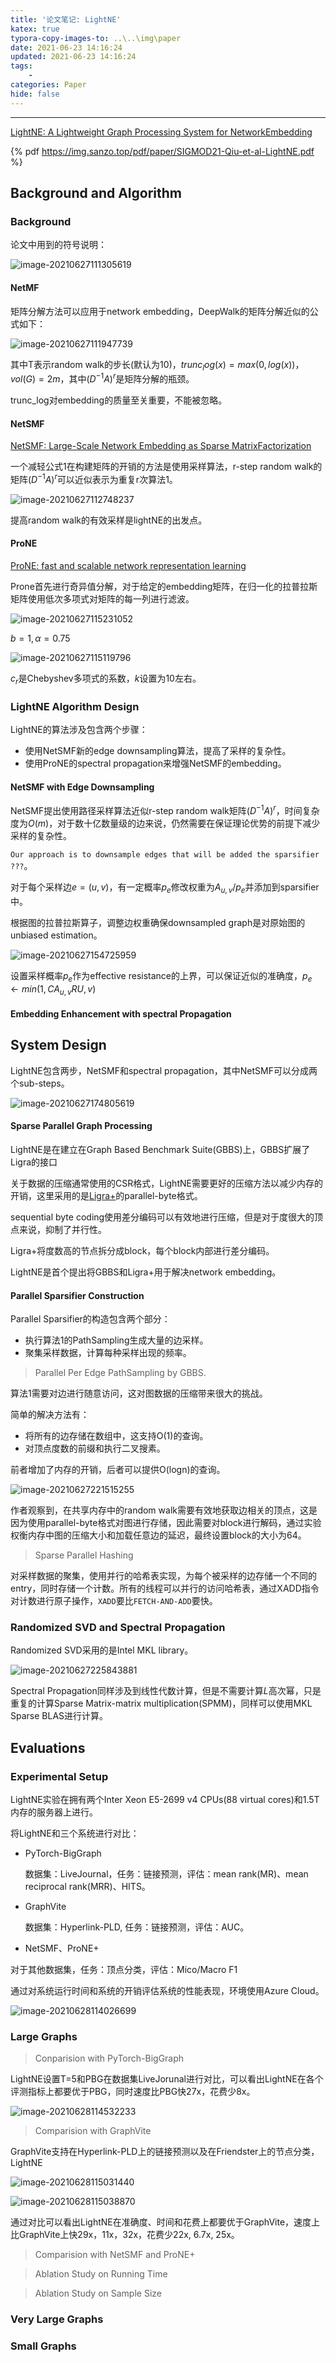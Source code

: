 ```yaml
---
title: '论文笔记: LightNE'
katex: true
typora-copy-images-to: ..\..\img\paper
date: 2021-06-23 14:16:24
updated: 2021-06-23 14:16:24
tags:
	- 
categories: Paper
hide: false
---
```




<!-- more -->

---



[LightNE: A Lightweight Graph Processing System for NetworkEmbedding](https://keg.cs.tsinghua.edu.cn/jietang/publications/SIGMOD21-Qiu-et-al-LightNE.pdf)

{% pdf https://img.sanzo.top/pdf/paper/SIGMOD21-Qiu-et-al-LightNE.pdf %}



## Background and Algorithm

### Background

论文中用到的符号说明：

![image-20210627111305619](../../img/paper/image-20210627111305619.png)



#### NetMF

矩阵分解方法可以应用于network embedding，DeepWalk的矩阵分解近似的公式如下：

![image-20210627111947739](../../img/paper/image-20210627111947739.png)



其中T表示random walk的步长(默认为10)，$trunc_log(x) = max(0, log(x))$，$vol(G) = 2m$，其中$(D^{-1}A)^r$是矩阵分解的瓶颈。

trunc_log对embedding的质量至关重要，不能被忽略。



#### NetSMF

[NetSMF: Large-Scale Network Embedding as Sparse MatrixFactorization](https://arxiv.org/pdf/1906.11156)

一个减轻公式1在构建矩阵的开销的方法是使用采样算法，r-step random walk的矩阵$(D^{-1}A)^r$可以近似表示为重复r次算法1。

![image-20210627112748237](../../img/paper/image-20210627112748237.png)

提高random walk的有效采样是lightNE的出发点。



#### ProNE

[ProNE: fast and scalable network representation learning](https://www.ijcai.org/proceedings/2019/0594.pdf)

Prone首先进行奇异值分解，对于给定的embedding矩阵，在归一化的拉普拉斯矩阵使用低次多项式对矩阵的每一列进行滤波。



![image-20210627115231052](../../img/paper/image-20210627115231052.png)

$b = 1,\alpha=0.75$

![image-20210627115119796](../../img/paper/image-20210627115119796.png)

$c_r$是Chebyshev多项式的系数，$k$设置为10左右。



### LightNE Algorithm Design

LightNE的算法涉及包含两个步骤：

- 使用NetSMF新的edge downsampling算法，提高了采样的复杂性。
- 使用ProNE的spectral propagation来增强NetSMF的embedding。



#### NetSMF with Edge Downsampling

NetSMF提出使用路径采样算法近似r-step random walk矩阵$(D^{-1}A)^r$，时间复杂度为$O(m)$，对于数十亿数量级的边来说，仍然需要在保证理论优势的前提下减少采样的复杂性。

`Our approach is to downsample edges that will be added the sparsifier ???`。

对于每个采样边$e = (u, v)$，有一定概率$p_e$修改权重为$A_{u,v}/p_e$并添加到sparsifier中。

根据图的拉普拉斯算子，调整边权重确保downsampled graph是对原始图的unbiased estimation。

![image-20210627154725959](../../img/paper/image-20210627154725959.png)

设置采样概率$p_e$作为effective resistance的上界，可以保证近似的准确度，$p_e \leftarrow min(1, CA_{u,v}R{U,v})$



#### Embedding Enhancement with spectral Propagation



## System Design

LightNE包含两步，NetSMF和spectral propagation，其中NetSMF可以分成两个sub-steps。

![image-20210627174805619](../../img/paper/image-20210627174805619.png)

#### Sparse Parallel Graph Processing

LightNE是在建立在Graph Based Benchmark Suite(GBBS)上，GBBS扩展了Ligra的接口



关于数据的压缩通常使用的CSR格式，LightNE需要更好的压缩方法以减少内存的开销，这里采用的是[Ligra+](https://people.csail.mit.edu/jshun/ligra+.pdf)的parallel-byte格式。

sequential byte coding使用差分编码可以有效地进行压缩，但是对于度很大的顶点来说，抑制了并行性。

Ligra+将度数高的节点拆分成block，每个block内部进行差分编码。

LightNE是首个提出将GBBS和Ligra+用于解决network embedding。



#### Parallel Sparsifier Construction

Parallel Sparsifier的构造包含两个部分：

- 执行算法1的PathSampling生成大量的边采样。
- 聚集采样数据，计算每种采样出现的频率。



> Parallel Per Edge PathSampling by GBBS.

算法1需要对边进行随意访问，这对图数据的压缩带来很大的挑战。

简单的解决方法有：

- 将所有的边存储在数组中，这支持O(1)的查询。
- 对顶点度数的前缀和执行二叉搜素。

前者增加了内存的开销，后者可以提供O(logn)的查询。

![image-20210627221515255](../../img/paper/image-20210627221515255.png)



作者观察到，在共享内存中的random walk需要有效地获取边相关的顶点，这是因为使用parallel-byte格式对图进行存储，因此需要对block进行解码，通过实验权衡内存中图的压缩大小和加载任意边的延迟，最终设置block的大小为64。



> Sparse Parallel Hashing

对采样数据的聚集，使用并行的哈希表实现，为每个被采样的边存储一个不同的entry，同时存储一个计数。所有的线程可以并行的访问哈希表，通过XADD指令对计数进行原子操作，`XADD`要比`FETCH-AND-ADD`要快。



### Randomized SVD and Spectral Propagation

Randomized SVD采用的是Intel MKL library。

![image-20210627225843881](../../img/paper/image-20210627225843881.png)



Spectral Propagation同样涉及到线性代数计算，但是不需要计算$L$高次幂，只是重复的计算Sparse Matrix-matrix multiplication(SPMM)，同样可以使用MKL Sparse BLAS进行计算。



## Evaluations

### Experimental Setup

LightNE实验在拥有两个Inter Xeon E5-2699 v4 CPUs(88 virtual cores)和1.5T内存的服务器上进行。

将LightNE和三个系统进行对比：

- PyTorch-BigGraph

  数据集：LiveJournal，任务：链接预测，评估：mean rank(MR)、mean reciprocal rank(MRR)、HITS。

- GraphVite

  数据集：Hyperlink-PLD, 任务：链接预测，评估：AUC。
  
- NetSMF、ProNE+

对于其他数据集，任务：顶点分类，评估：Mico/Macro F1

通过对系统运行时间和系统的开销评估系统的性能表现，环境使用Azure Cloud。

![image-20210628114026699](../../img/paper/image-20210628114026699.png)

### Large Graphs

> Conparision with PyTorch-BigGraph

LightNE设置T=5和PBG在数据集LiveJorunal进行对比，可以看出LightNE在各个评测指标上都要优于PBG，同时速度比PBG快27x，花费少8x。

![image-20210628114532233](../../img/paper/image-20210628114532233.png)



> Comparision with GraphVite

GraphVite支持在Hyperlink-PLD上的链接预测以及在Friendster上的节点分类，LightNE

![image-20210628115031440](../../img/paper/image-20210628115031440.png)

![image-20210628115038870](../../img/paper/image-20210628115038870.png)



通过对比可以看出LightNE在准确度、时间和花费上都要优于GraphVite，速度上比GraphVite上快29x，11x，32x，花费少22x, 6.7x, 25x。

> Comparision with NetSMF and ProNE+



> Ablation Study on Running Time



> Ablation Study on Sample Size



### Very Large Graphs



### Small Graphs



<!-- Q.E.D. -->